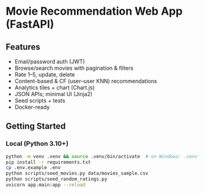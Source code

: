 # Movie Recommendation Web App (FastAPI)

## Features
- Email/password auth (JWT)
- Browse/search movies with pagination & filters
- Rate 1–5, update, delete
- Content-based & CF (user–user KNN) recommendations
- Analytics tiles + chart (Chart.js)
- JSON APIs; minimal UI (Jinja2)
- Seed scripts + tests
- Docker-ready

## Getting Started

### Local (Python 3.10+)
```bash
python -m venv .venv && source .venv/bin/activate  # on Windows: .venv\Scripts\activate
pip install -r requirements.txt
cp .env.example .env
python scripts/seed_movies.py data/movies_sample.csv
python scripts/seed_random_ratings.py
uvicorn app.main:app --reload
